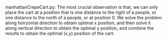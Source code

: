 manhattanCrepeCart.py: The most crucial observation is that, we can only place the cart at a position that is one distance to the right of a people, or one distance to the north of a people, or at position 0. We solve the problem along hoirzontal direction to obtain optimal x position, and then solve it along vertical direction to obtain the optimal y position, and combine the results to obtain the optimal (x,y) position of the cart. 

